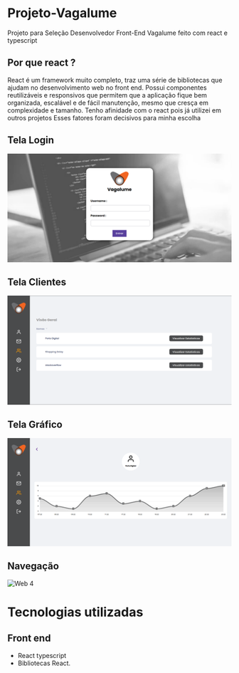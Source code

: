 # Projeto-Vagalume
Projeto para Seleção Desenvolvedor Front-End Vagalume feito com react e typescript

## Por que react ?
React é um framework muito completo, traz uma série de bibliotecas que ajudam no desenvolvimento web no front end.
Possui componentes reutilizáveis e responsivos  que permitem que a  aplicação fique bem organizada, escalável e 
de fácil manutenção, mesmo que cresça em complexidade e tamanho. Tenho afinidade com o react pois já utilizei em outros
projetos Esses fatores foram decisivos para minha escolha



## Tela Login

![Web 1](https://github.com/acferlucas/Projeto-Vagalume/blob/master/src/assets/Login.png)

## Tela Clientes
![Web 2](https://github.com/acferlucas/Projeto-Vagalume/blob/master/src/assets/UrsersLog.png)

## Tela Gráfico
![Web 3](https://github.com/acferlucas/Projeto-Vagalume/blob/master/src/assets/userchart.png)

## Navegação
![Web 4](https://media.giphy.com/media/IU5rvoPljomuAOnNTl/giphy.gif)


# Tecnologias utilizadas
## Front end
- React typescript
- Bibliotecas React.

